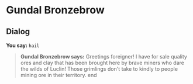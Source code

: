 # Gundal Bronzebrow


## Dialog

**You say:** `hail`



>**Gundal Bronzebrow says:** Greetings foreigner! I have for sale quality ores and clay that has been brought here by brave miners who dare the wilds of Luclin! Those grimlings don't take to kindly to people mining ore in their territory.
end
